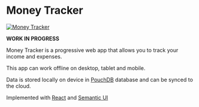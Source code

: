 # Money Tracker

[![Money Tracker](https://moneytracker.cc/assets/screenshot.png)](https://app.moneytracker.cc)

**WORK IN PROGRESS**

Money Tracker is a progressive web app that allows you to track your income and expenses.

This app can work offline on desktop, tablet and mobile.

Data is stored locally on device in [PouchDB](https://pouchdb.com/) database and can be synced to the cloud.

Implemented with [React](https://github.com/facebook/react) and [Semantic UI](https://github.com/Semantic-Org/Semantic-UI-React)
